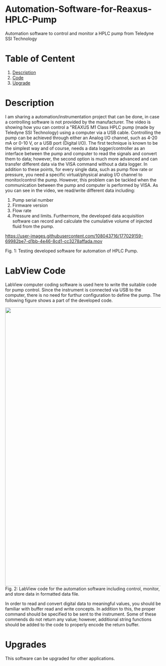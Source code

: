 # Automation-Software-for-Reaxus-HPLC-Pump
Automation software to control and monitor a HPLC pump from Teledyne SSI Technology
# Table of Centent
1. [Description](#1)
2. [Code](#2)
3. [Upgrade](#3) 

<a name="1"></a>
# Description
I am sharing a automation/instrumentation project that can be done, in case a controlling software is not provided by the manufacturer. The video is showing how you can control a "REAXUS M1 Class HPLC pump (made by Teledyne SSI Technology) using a computer via a USB cable. Controlling the pump can be achieved through either an Analog I/O channel, such as 4-20 mA or 0-10 V, or a USB port (Digital I/O). The first technique is known to be the simplest way and of course, needs a data logger/controller as an interface between the pump and computer to read the signals and convert them to data; however, the second option is much more advanced and can transfer different data via the VISA command without a data logger. In addition to these points, for every single data, such as pump flow rate or pressure, you need a specific virtual/physical analog I/O channel to monitor/control the pump. However, this problem can be tackled when the communication between the pump and computer is performed by VISA.
As you can see in the video, we read/write different data including:
1. Pump serial number
2. Firmware version
3. Flow rate
4. Pressure and limits.
Furthermore, the developed data acquisition software can record and calculate the cumulative volume of injected fluid from the pump. 

https://user-images.githubusercontent.com/108043716/177029159-69982be7-d1bb-4e46-8cd1-cc3278affada.mov

Fig. 1: Testing developed software for automation of HPLC Pump.
<a name="2"></a>
# LabView Code
LabView computer coding software is used here to write the suitable code for pump control. Since the instrument is connected via USB to the computer, there is no need for furthur configuration to define the pump. The following figure shows a part of the developed code.

<img src="https://user-images.githubusercontent.com/108043716/177029063-94d9abe3-f0cf-40d3-a0e6-abc7f6dd3895.png" width="900" />
Fig. 2: LabView code for the automation software including control, monitor, and store data in formatted data file. 

In order to read and convert digital data to meaningful values, you should be familiar with buffer read and write concepts. In addition to this, the proper command should be specified to be sent to the instrument. Some of these commends do not return any value; however, additional string functions should be added to the code to properly encode the return buffer.
<a name="3"></a>
# Upgrades
This software can be upgraded for other applications.
